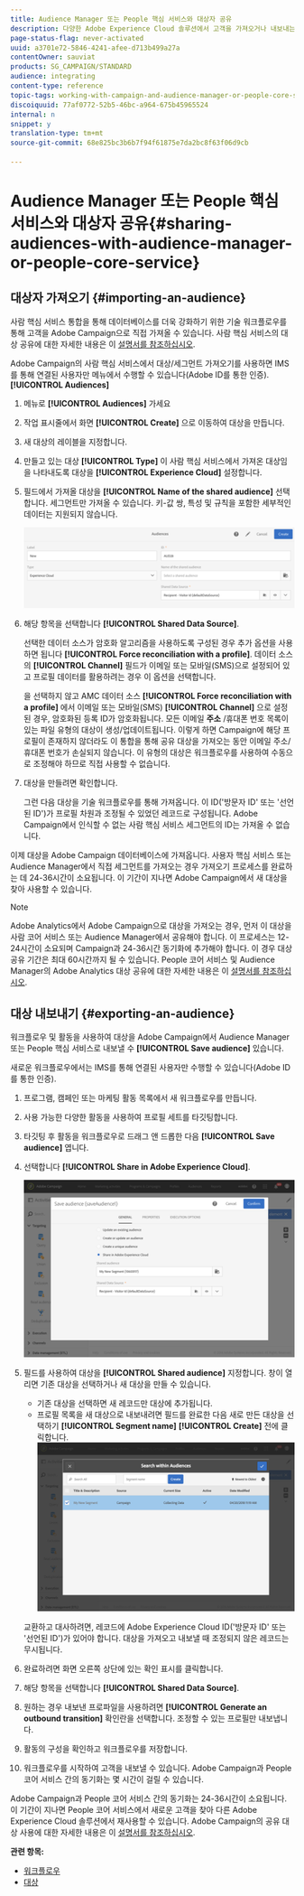 ```yaml
---
title: Audience Manager 또는 People 핵심 서비스와 대상자 공유
description: 다양한 Adobe Experience Cloud 솔루션에서 고객을 가져오거나 내보내는 방법을 살펴봅니다.
page-status-flag: never-activated
uuid: a3701e72-5846-4241-afee-d713b499a27a
contentOwner: sauviat
products: SG_CAMPAIGN/STANDARD
audience: integrating
content-type: reference
topic-tags: working-with-campaign-and-audience-manager-or-people-core-service
discoiquuid: 77af0772-52b5-46bc-a964-675b45965524
internal: n
snippet: y
translation-type: tm+mt
source-git-commit: 68e825bc3b6b7f94f61875e7da2bc8f63f06d9cb

---
```



# Audience Manager 또는 People 핵심 서비스와 대상자 공유{#sharing-audiences-with-audience-manager-or-people-core-service}

## 대상자 가져오기 {#importing-an-audience}

사람 핵심 서비스 통합을 통해 데이터베이스를 더욱 강화하기 위한 기술 워크플로우를 통해 고객을 Adobe Campaign으로 직접 가져올 수 있습니다. 사람 핵심 서비스의 대상 공유에 대한 자세한 내용은 이 [설명서를 참조하십시오](https://marketing.adobe.com/resources/help/en_US/mcloud/t_publish_audience_segment.html).

Adobe Campaign의 사람 핵심 서비스에서 대상/세그먼트 가져오기를 사용하면 IMS를 통해 연결된 사용자만 메뉴에서 수행할 수 있습니다(Adobe ID를 통한 인증). **[!UICONTROL Audiences]**

1. 메뉴로 **[!UICONTROL Audiences]** 가세요
1. 작업 표시줄에서 화면 **[!UICONTROL Create]** 으로 이동하여 대상을 만듭니다.
1. 새 대상의 레이블을 지정합니다.
1. 만들고 있는 대상 **[!UICONTROL Type]** 이 사람 핵심 서비스에서 가져온 대상임을 나타내도록 대상을 **[!UICONTROL Experience Cloud]** 설정합니다.
1. 필드에서 가져올 대상을 **[!UICONTROL Name of the shared audience]** 선택합니다. 세그먼트만 가져올 수 있습니다. 키-값 쌍, 특성 및 규칙을 포함한 세부적인 데이터는 지원되지 않습니다.

   ![](assets/aam_import_audience.png)

1. 해당 항목을 선택합니다 **[!UICONTROL Shared Data Source]**.

   선택한 데이터 소스가 암호화 알고리즘을 사용하도록 구성된 경우 추가 옵션을 사용하면 됩니다 **[!UICONTROL Force reconciliation with a profile]**. 데이터 소스의 **[!UICONTROL Channel]** 필드가 이메일 또는 모바일(SMS)으로 설정되어 있고 프로필 데이터를 활용하려는 경우 이 옵션을 선택합니다.

   을 선택하지 않고 AMC 데이터 소스 **[!UICONTROL Force reconciliation with a profile]** 에서 이메일 또는 모바일(SMS) **[!UICONTROL Channel]** 으로 설정된 경우, 암호화된 등록 ID가 암호화됩니다. 모든 이메일 **주소** /휴대폰 번호 목록이 있는 파일 유형의 대상이 생성/업데이트됩니다. 이렇게 하면 Campaign에 해당 프로필이 존재하지 않더라도 이 통합을 통해 공유 대상을 가져오는 동안 이메일 주소/휴대폰 번호가 손실되지 않습니다. 이 유형의 대상은 워크플로우를 사용하여 수동으로 조정해야 하므로 직접 사용할 수 없습니다.

1. 대상을 만들려면 확인합니다.

   그런 다음 대상을 기술 워크플로우를 통해 가져옵니다. 이 ID(&#39;방문자 ID&#39; 또는 &#39;선언된 ID&#39;)가 프로필 차원과 조정될 수 있었던 레코드로 구성됩니다. Adobe Campaign에서 인식할 수 없는 사람 핵심 서비스 세그먼트의 ID는 가져올 수 없습니다.

이제 대상을 Adobe Campaign 데이터베이스에 가져옵니다. 사용자 핵심 서비스 또는 Audience Manager에서 직접 세그먼트를 가져오는 경우 가져오기 프로세스를 완료하는 데 24-36시간이 소요됩니다. 이 기간이 지나면 Adobe Campaign에서 새 대상을 찾아 사용할 수 있습니다.

>[!NOTE]
>
>Adobe Analytics에서 Adobe Campaign으로 대상을 가져오는 경우, 먼저 이 대상을 사람 코어 서비스 또는 Audience Manager에서 공유해야 합니다. 이 프로세스는 12-24시간이 소요되며 Campaign과 24-36시간 동기화에 추가해야 합니다. 이 경우 대상 공유 기간은 최대 60시간까지 될 수 있습니다. People 코어 서비스 및 Audience Manager의 Adobe Analytics 대상 공유에 대한 자세한 내용은 이 [설명서를 참조하십시오](https://marketing.adobe.com/resources/help/en_US/mcloud/t_publish_audience_segment.html).

## 대상 내보내기 {#exporting-an-audience}

워크플로우 및 활동을 사용하여 대상을 Adobe Campaign에서 Audience Manager 또는 People 핵심 서비스로 내보낼 수 **[!UICONTROL Save audience]** 있습니다.

새로운 워크플로우에서는 IMS를 통해 연결된 사용자만 수행할 수 있습니다(Adobe ID를 통한 인증).

1. 프로그램, 캠페인 또는 마케팅 활동 목록에서 새 워크플로우를 만듭니다.
1. 사용 가능한 다양한 활동을 사용하여 프로필 세트를 타깃팅합니다.
1. 타깃팅 후 활동을 워크플로우로 드래그 앤 드롭한 다음 **[!UICONTROL Save audience]** 엽니다.
1. 선택합니다 **[!UICONTROL Share in Adobe Experience Cloud]**.

   ![](assets/aam_save_audience_activity.png)

1. 필드를 사용하여 대상을 **[!UICONTROL Shared audience]** 지정합니다. 창이 열리면 기존 대상을 선택하거나 새 대상을 만들 수 있습니다.

   * 기존 대상을 선택하면 새 레코드만 대상에 추가됩니다.
   * 프로필 목록을 새 대상으로 내보내려면 필드를 완료한 다음 새로 만든 대상을 선택하기 **[!UICONTROL Segment name]** **[!UICONTROL Create]** 전에 클릭합니다.
   ![](assets/aam_save_audience_segment_picker.png)

   교환하고 대사하려면, 레코드에 Adobe Experience Cloud ID(&#39;방문자 ID&#39; 또는 &#39;선언된 ID&#39;)가 있어야 합니다. 대상을 가져오고 내보낼 때 조정되지 않은 레코드는 무시됩니다.

1. 완료하려면 화면 오른쪽 상단에 있는 확인 표시를 클릭합니다.
1. 해당 항목을 선택합니다 **[!UICONTROL Shared Data Source]**.
1. 원하는 경우 내보낸 프로파일을 사용하려면 **[!UICONTROL Generate an outbound transition]** 확인란을 선택합니다. 조정할 수 있는 프로필만 내보냅니다.
1. 활동의 구성을 확인하고 워크플로우를 저장합니다.
1. 워크플로우를 시작하여 고객을 내보낼 수 있습니다. Adobe Campaign과 People 코어 서비스 간의 동기화는 몇 시간이 걸릴 수 있습니다.

Adobe Campaign과 People 코어 서비스 간의 동기화는 24-36시간이 소요됩니다. 이 기간이 지나면 People 코어 서비스에서 새로운 고객을 찾아 다른 Adobe Experience Cloud 솔루션에서 재사용할 수 있습니다. Adobe Campaign의 공유 대상 사용에 대한 자세한 내용은 이 [설명서를 참조하십시오](https://marketing.adobe.com/resources/help/en_US/mcloud/t_audience_create.html).

**관련 항목:**

* [워크플로우](../../automating/using/get-started-workflows.md)
* [대상](../../audiences/using/about-audiences.md)

